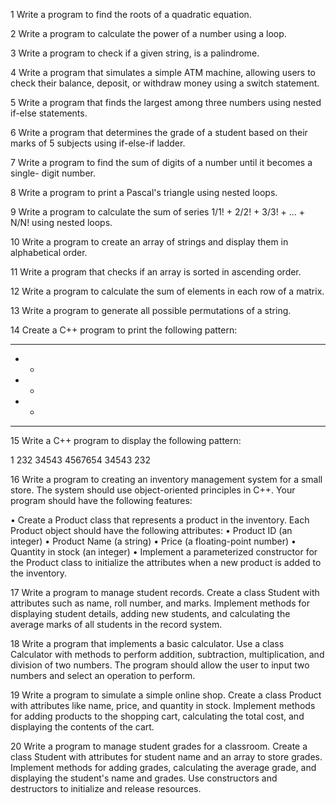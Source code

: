 1 Write a program to find the roots of a quadratic equation.

2 Write a program to calculate the power of a number using a loop.

3 Write a program to check if a given string, is a palindrome.

4 Write a program that simulates a simple ATM machine, allowing users to check
their balance, deposit, or withdraw money using a switch statement.

5 Write a program that finds the largest among three numbers using nested if-else
statements.

6 Write a program that determines the grade of a student based on their marks of
5 subjects using if-else-if ladder.

7 Write a program to find the sum of digits of a number until it becomes a single-
digit number.

8 Write a program to print a Pascal's triangle using nested loops.

9 Write a program to calculate the sum of series 1/1! + 2/2! + 3/3! + ... + N/N!
using nested loops.

10 Write a program to create an array of strings and display them in alphabetical
order.

11 Write a program that checks if an array is sorted in ascending order.

12 Write a program to calculate the sum of elements in each row of a matrix.

13 Write a program to generate all possible permutations of a string.

14 Create a C++ program to print the following pattern:

*****
*   *
*   *
*   *
*****

15 Write a C++ program to display the following pattern:

1
232
34543
4567654
34543
232

16 Write a program to creating an inventory management system for a small
store. The system should use object-oriented principles in C++. Your program
should have the following features:

• Create a Product class that represents a product in the inventory. Each
Product object should have the following attributes:
• Product ID (an integer)
• Product Name (a string)
• Price (a floating-point number)
• Quantity in stock (an integer)
• Implement a parameterized constructor for the Product class to
initialize the attributes when a new product is added to the inventory.

17 Write a program to manage student records. Create a class Student with
attributes such as name, roll number, and marks. Implement methods for
displaying student details, adding new students, and calculating the average
marks of all students in the record system.

18 Write a program that implements a basic calculator. Use a class Calculator
with methods to perform addition, subtraction, multiplication, and division of
two numbers. The program should allow the user to input two numbers and
select an operation to perform.

19 Write a program to simulate a simple online shop. Create a class Product with
attributes like name, price, and quantity in stock. Implement methods for
adding products to the shopping cart, calculating the total cost, and displaying
the contents of the cart.

20 Write a program to manage student grades for a classroom. Create a class
Student with attributes for student name and an array to store grades.
Implement methods for adding grades, calculating the average grade, and
displaying the student's name and grades. Use constructors and destructors to
initialize and release resources.
